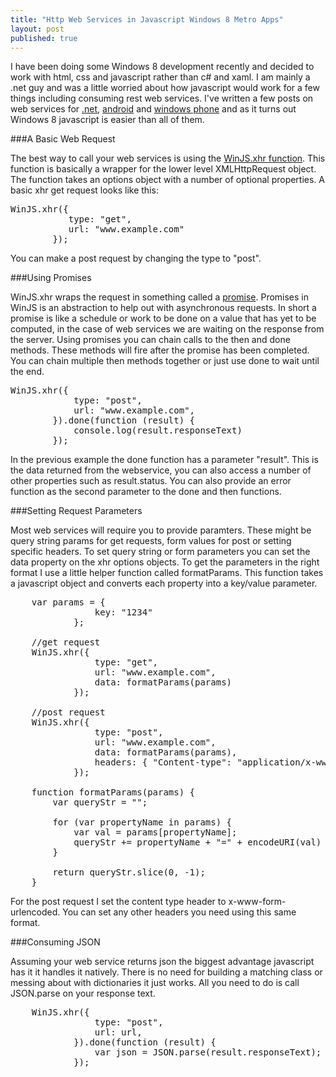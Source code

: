```yaml
---
title: "Http Web Services in Javascript Windows 8 Metro Apps" 
layout: post
published: true
---
```

I have been doing some Windows 8 development recently and decided to work with html, css and javascript rather than c# and xaml. I am mainly a .net guy and was a little worried about how javascript would work for a few things including consuming rest web services. I've written a few posts on web services for [.net](http://lukencode.com/2010/04/14/google-weather-api-with-restsharp/), [android](http://lukencode.com/2010/04/27/calling-web-services-in-android-using-httpclient/) and [windows phone](http://lukencode.com/2010/08/04/rest-web-services-in-windows-phone-7/) and as it turns out Windows 8 javascript is easier than all of them.

###A Basic Web Request

The best way to call your web services is using the [WinJS.xhr function](http://msdn.microsoft.com/en-us/library/windows/apps/br229787.aspx). This function is basically a wrapper for the lower level XMLHttpRequest object. The function takes an options object with a number of optional properties. A basic xhr get request looks like this:

<pre class="prettyprint">
WinJS.xhr({
           type: "get",
           url: "www.example.com"
        });
</pre>
            
You can make a post request by changing the type to "post".
          
###Using Promises
            
WinJS.xhr wraps the request in something called a [promise](http://msdn.microsoft.com/en-us/library/windows/apps/br211867.aspx). Promises in WinJS is an abstraction to help out with asynchronous requests. In short a promise is like a schedule or work to be done on a value that has yet to be computed, in the case of web services we are waiting on the response from the server. Using promises you can chain calls to the then and done methods. These methods will fire after the promise has been completed. You can chain multiple then methods together or just use done to wait until the end. 

<pre class="prettyprint">
WinJS.xhr({
            type: "post",
            url: "www.example.com",
        }).done(function (result) {
        	console.log(result.responseText)
        });
</pre>
            
In the previous example the done function has a parameter "result". This is the data returned from the webservice, you can also access a number of other properties such as result.status. You can also provide an error function as the second parameter to the done and then functions.

###Setting Request Parameters

Most web services will require you to provide paramters. These might be query string params for get requests, form values for post or setting specific headers. To set query string or form parameters you can set the data property on the xhr options objects. To get the parameters in the right format I use a little helper function called formatParams. This function takes a javascript object and converts each property into a key/value parameter.

<pre class="prettyprint">
    var params = {
                key: "1234"
            };

	//get request
    WinJS.xhr({
                type: "get",
                url: "www.example.com",
                data: formatParams(params)
            });
            
	//post request
    WinJS.xhr({
                type: "post",
                url: "www.example.com",
                data: formatParams(params),
                headers: { "Content-type": "application/x-www-form-urlencoded" }
            });
            
    function formatParams(params) {
        var queryStr = "";

        for (var propertyName in params) {
            var val = params[propertyName];
            queryStr += propertyName + "=" + encodeURI(val) + "&";
        }

        return queryStr.slice(0, -1);
    }
</pre>

For the post request I set the content type header to x-www-form-urlencoded. You can set any other headers you need using this same format.

###Consuming JSON

Assuming your web service returns json the biggest advantage javascript has it it handles it natively. There is no need for building a matching class or messing about with dictionaries it just works. All you need to do is call JSON.parse on your response text.

<pre class="prettyprint">
    WinJS.xhr({
                type: "post",
                url: url,
            }).done(function (result) {
            	var json = JSON.parse(result.responseText);
            });
</pre>
